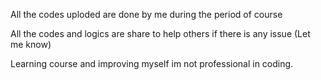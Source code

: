 All the codes uploded are done by me during the period of course

All the codes and logics are share to help others if there is any issue (Let me know)

Learning course and improving myself im not professional in coding.
